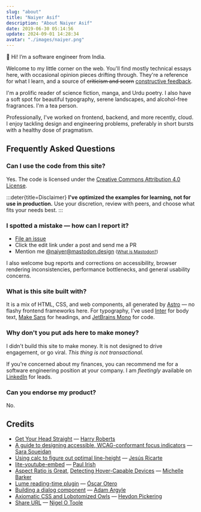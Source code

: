 ```yaml
---
slug: "about"
title: "Naiyer Asif"
description: "About Naiyer Asif"
date: 2019-06-30 05:14:56
update: 2024-09-01 14:28:34
avatar: "./images/naiyer.png"
---
```


<p class="greeting">
<random-message selector="span">
	👋 <span>Hi</span><span data-language="Maori" hidden>Kia ora</span><span data-language="Turkish" hidden>Merhaba</span><span data-language="Urdu" hidden>Khush Amdeed</span><span hidden>Hello</span>!
</random-message> I&rsquo;m a software engineer from India.
</p>

Welcome to my little corner on the web. You'll find mostly technical essays here, with occasional opinion pieces drifting through. They're a reference for what I learn, and a source of ~~criticism and scorn~~ <ins>constructive feedback</ins>.

I'm a prolific reader of science fiction, manga, and Urdu poetry. I also have a soft spot for beautiful typography, serene landscapes, and alcohol-free fragrances. I'm a tea person.

Professionally, I've worked on frontend, backend, and more recently, cloud. I enjoy tackling design and engineering problems, preferably in short bursts with a healthy dose of pragmatism.

## Frequently Asked Questions

### Can I use the code from this site?

Yes. The code is licensed under the [Creative Commons Attribution 4.0 License](https://creativecommons.org/licenses/by-sa/4.0/).

:::deter{title=Disclaimer}
**I've optimized the examples for learning, not for use in production.** Use your discretion, review with peers, and choose what fits your needs best.
:::

### I spotted a mistake &mdash; how can I report it?

- [File an issue](https://github.com/naiyerasif/site/issues/new)
- Click the edit link under a post and send me a PR
- Mention me [@naiyer@mastodon.design](https://mastodon.design/@naiyer) <small>([What is Mastodon?](https://en.wikipedia.org/wiki/Mastodon_(social_network)))</small>

I also welcome bug reports and corrections on accessibility, browser rendering inconsistencies, performance bottlenecks, and general usability concerns.

### What is this site built with?

It is a mix of HTML, CSS, and web components, all generated by [Astro](https://astro.build/) &mdash; no flashy frontend frameworks here. For typography, I've used [Inter](https://github.com/rsms/inter) for body text, [Make Sans](https://herewemake.gumroad.com/l/makesans) for headings, and [JetBrains Mono](https://github.com/JetBrains/JetBrainsMono) for code.

### Why don't you put ads here to make money?

I didn't build this site to make money. It is not designed to drive engagement, or go viral. _This thing is not transactional._

If you're concerned about my finances, you can recommend me for a software engineering position at your company. I am *fleetingly* available on [LinkedIn](https://in.linkedin.com/in/naiyerasif) for leads.

### Can you endorse my product?

No.

<section data-footnotes="" class="footnotes">

## Credits

- [Get Your Head Straight](https://speakerdeck.com/csswizardry/get-your-head-straight) &mdash; [Harry Roberts](https://csswizardry.com/)
- [A guide to designing accessible, WCAG-conformant focus indicators](https://www.sarasoueidan.com/blog/focus-indicators/) &mdash; [Sara Soueidan](https://sarasoueidan.com/)
- [Using calc to figure out optimal line-height](https://kittygiraudel.com/2020/05/18/using-calc-to-figure-out-optimal-line-height/) &mdash; [Jesús Ricarte](https://www.super-simple.net/blog/)
- [lite-youtube-embed](https://github.com/paulirish/lite-youtube-embed) &mdash; [Paul Irish](https://www.paulirish.com/)
- [Aspect Ratio is Great](https://css-irl.info/aspect-ratio-is-great/), [Detecting Hover-Capable Devices](https://css-irl.info/detecting-hover-capable-devices/) &mdash; [Michelle Barker](https://css-irl.info/)
- [Lume reading-time plugin](https://github.com/lumeland/experimental-plugins/blob/3d99f245fc46f64344116f14f175821ac329ed12/reading_time/mod.ts) &mdash; [Óscar Otero](https://oscarotero.com/)
- [Building a dialog component](https://web.dev/building-a-dialog-component/) &mdash; [Adam Argyle](https://nerdy.dev/)
- [Axiomatic CSS and Lobotomized Owls](https://alistapart.com/article/axiomatic-css-and-lobotomized-owls/) &mdash; [Heydon Pickering](https://heydonworks.com/)
- [Share URL](https://github.com/NigelOToole/share-url) &mdash; [Nigel O Toole](https://www.purestructure.com/)

</section>
